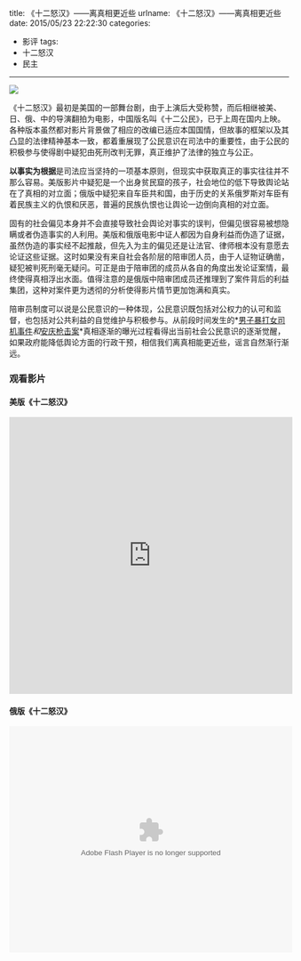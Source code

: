 title: 《十二怒汉》——离真相更近些
urlname: 《十二怒汉》——离真相更近些
date: 2015/05/23 22:22:30
categories:
- 影评
tags:
- 十二怒汉
- 民主

---
![](https://image.covertness.me/shiernuhan_p2173577632.jpg)

<!-- more -->

《十二怒汉》最初是美国的一部舞台剧，由于上演后大受称赞，而后相继被美、日、俄、中的导演翻拍为电影，中国版名叫《十二公民》，已于上周在国内上映。各种版本虽然都对影片背景做了相应的改编已适应本国国情，但故事的框架以及其凸显的法律精神基本一致，都着重展现了公民意识在司法中的重要性，由于公民的积极参与使得剧中疑犯由死刑改判无罪，真正维护了法律的独立与公正。

**以事实为根据**是司法应当坚持的一项基本原则，但现实中获取真正的事实往往并不那么容易。美版影片中疑犯是一个出身贫民窟的孩子，社会地位的低下导致舆论站在了真相的对立面；俄版中疑犯来自车臣共和国，由于历史的关系俄罗斯对车臣有着民族主义的仇恨和厌恶，普遍的民族仇恨也让舆论一边倒向真相的对立面。

固有的社会偏见本身并不会直接导致社会舆论对事实的误判，但偏见很容易被想隐瞒或者伪造事实的人利用。美版和俄版电影中证人都因为自身利益而伪造了证据，虽然伪造的事实经不起推敲，但先入为主的偏见还是让法官、律师根本没有意愿去论证这些证据。这时如果没有来自社会各阶层的陪审团人员，由于人证物证确凿，疑犯被判死刑毫无疑问。可正是由于陪审团的成员从各自的角度出发论证案情，最终使得真相浮出水面。值得注意的是俄版中陪审团成员还推理到了案件背后的利益集团，这种对案件更为透彻的分析使得影片情节更加饱满和真实。

陪审员制度可以说是公民意识的一种体现，公民意识既包括对公权力的认可和监督，也包括对公共利益的自觉维护与积极参与。从前段时间发生的*[男子暴打女司机事件](http://news.ifeng.com/a/20150511/43732476_0.shtml)*和*[安庆枪击案](http://wenbei.blogchina.com/2524059.html)*真相逐渐的曝光过程看得出当前社会公民意识的逐渐觉醒，如果政府能降低舆论方面的行政干预，相信我们离真相能更近些，谣言自然渐行渐远。

### 观看影片
#### 美版《十二怒汉》
<iframe height=498 width=510 src="http://player.youku.com/embed/XMTE5MDQ3NDQ=" frameborder=0 allowfullscreen></iframe>

#### 俄版《十二怒汉》
<object width=510 height=407><param name="movie" value="http://share.vrs.sohu.com/290716/v.swf&topBar=1&autoplay=false&plid=1002268&pub_catecode=0&from=page"></param><param name="allowFullScreen" value="true"></param><param name="allowscriptaccess" value="always"></param><param name="wmode" value="Transparent"></param><embed width=510 height=407 wmode="Transparent" allowfullscreen="true" allowscriptaccess="always" quality="high" src="http://share.vrs.sohu.com/290716/v.swf&topBar=1&autoplay=false&plid=1002268&pub_catecode=0&from=page" type="application/x-shockwave-flash"/></embed></object>